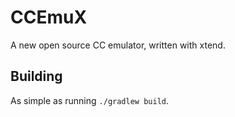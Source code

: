 # CCEmuX
A new open source CC emulator, written with xtend.

## Building
As simple as running `./gradlew build`.
